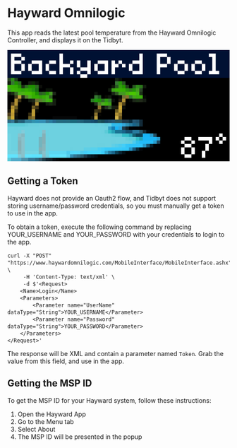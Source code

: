 # Hayward Omnilogic

This app reads the latest pool temperature from the Hayward Omnilogic Controller, and displays it on the Tidbyt.

![](hayward_omnilogic.png)


## Getting a Token

Hayward does not provide an Oauth2 flow, and Tidbyt does not support storing username/password credentials, so you must manually get a token to use in the app.

To obtain a token, execute the following command by replacing YOUR_USERNAME and YOUR_PASSWORD with your credentials to login to the app. 

```
curl -X "POST" "https://www.haywardomnilogic.com/MobileInterface/MobileInterface.ashx" \
     -H 'Content-Type: text/xml' \
     -d $'<Request> 
	<Name>Login</Name> 
	<Parameters> 
		<Parameter name="UserName" dataType="String">YOUR_USERNAME</Parameter> 
		<Parameter name="Password" dataType="String">YOUR_PASSWORD</Parameter> 
	</Parameters> 
</Request>'

```

The response will be XML and contain a parameter named `Token`. Grab the value from this field, and use in the app.

## Getting the MSP ID

To get the MSP ID for your Hayward system, follow these instructions:

1. Open the Hayward App
2. Go to the Menu tab
3. Select About
4. The MSP ID will be presented in the popup 